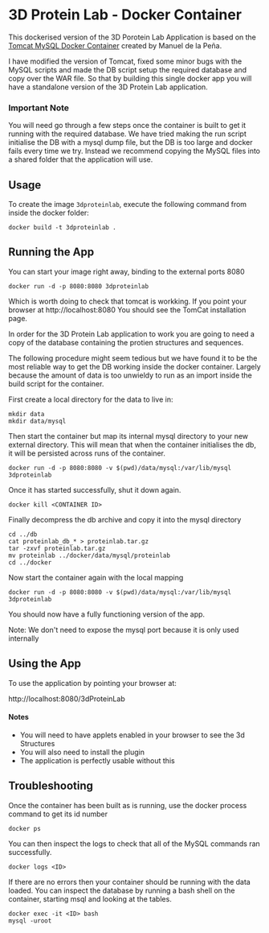 3D Protein Lab - Docker Container
=================================

This dockerised version of the 3D Porotein Lab Application is based on the [Tomcat MySQL Docker Container]() 
created by Manuel de la Peña. 

I have modified the version of Tomcat, fixed some minor bugs with the MySQL scripts and made the DB script setup the required database 
and copy over the WAR file. So that by building this single docker app you will have a standalone version of the 3D Protein Lab application.

### Important Note
You will need go through a few steps once the container is built to get it running with the required database.
We have tried making the run script initialise the DB with a mysql dump file, but the DB is too large and docker fails every time we try.
Instead we recommend copying the MySQL files into a shared folder that the application will use.

## Usage

To create the image `3dproteinlab`, execute the following command from inside the docker folder:

```shell
docker build -t 3dproteinlab .
```


## Running the App

You can start your image right away, binding to the external ports 8080 

```shell
docker run -d -p 8080:8080 3dproteinlab 
```
Which is worth doing to check that tomcat is workking.
If you point your browser at http://localhost:8080
You should see the TomCat installation page.

In order for the 3D Protein Lab application to work you are going to need a copy of the database containing
the protien structures and sequences.

The following procedure might seem tedious but we have found it to be the most reliable way to get the DB
working inside the docker container. Largely because the amount of data is too unwieldy to run as an import
inside the build script for the container.

First create a local directory for the data to live in:

```shell
mkdir data
mkdir data/mysql
```

Then start the container but map its internal mysql directory to your new external directory.
This will mean that when the container initialises the db, it will be persisted across runs of the container.


```shell
docker run -d -p 8080:8080 -v $(pwd)/data/mysql:/var/lib/mysql 3dproteinlab
```

Once it has started successfully, shut it down again.

```shell
docker kill <CONTAINER ID>
```

Finally decompress the db archive and copy it into the mysql directory

```shell
cd ../db
cat proteinlab_db_* > proteinlab.tar.gz
tar -zxvf proteinlab.tar.gz
mv proteinlab ../docker/data/mysql/proteinlab
cd ../docker
```

Now start the container again with the local mapping 

```shell
docker run -d -p 8080:8080 -v $(pwd)/data/mysql:/var/lib/mysql 3dproteinlab
```

You should now have a fully functioning version of the app.

Note: We don't need to expose the mysql port because it is only used internally


## Using the App

To use the application by pointing your browser at: 

http://localhost:8080/3dProteinLab


#### Notes
* You will need to have applets enabled in your browser to see the 3d Structures
* You will also need to install the plugin
* The application is perfectly usable without this


## Troubleshooting

Once the container has been built as is running, use the docker process command to get its id number

```shell
docker ps
```

You can then inspect the logs to check that all of the MySQL commands ran successfully.

```shell
docker logs <ID>
``` 

If there are no errors then your container should be running with the data loaded. You can inspect the database by running a bash shell on the container, starting msql and looking at the tables.

```shell
docker exec -it <ID> bash
mysql -uroot
``` 



